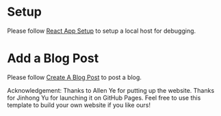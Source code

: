 # Setup
Please follow [React App Setup](/ReactAppSetup.md) to setup a local host for debugging.

# Add a Blog Post
Please follow [Create A Blog Post](/CreateBlogPost.md) to post a blog.

Acknowledgement: Thanks to Allen Ye for putting up the website. Thanks for Jinhong Yu for launching it on GitHub Pages. Feel free to use this template to build your own website if you like ours!

